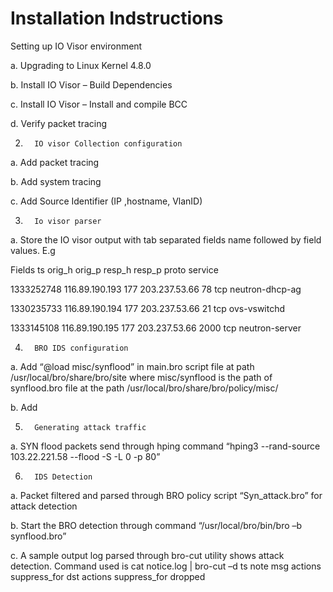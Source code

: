 # Installation Indstructions
Setting up IO Visor environment

a.        Upgrading to Linux Kernel 4.8.0

b.       Install IO Visor – Build Dependencies

c.        Install IO Visor – Install and compile BCC

d.       Verify packet tracing

2.       IO visor Collection configuration

a.        Add packet tracing

b.       Add system tracing

c.        Add Source Identifier (IP ,hostname, VlanID)

3.       Io visor parser

a.        Store the IO visor output with tab separated fields name followed by field values. E.g

Fields      ts             orig_h     orig_p     resp_h    resp_p    proto      service

1333252748      116.89.190.193  177     203.237.53.66   78      tcp     neutron-dhcp-ag

1330235733      116.89.190.194  177     203.237.53.66   21      tcp     ovs-vswitchd

1333145108      116.89.190.195  177     203.237.53.66   2000    tcp     neutron-server

4.       BRO IDS configuration

a.        Add “@load misc/synflood” in main.bro script file at path /usr/local/bro/share/bro/site where misc/synflood is the path of synflood.bro file at the path /usr/local/bro/share/bro/policy/misc/

b.       Add

5.       Generating attack traffic

a.        SYN flood packets send through hping command “hping3 --rand-source 103.22.221.58 --flood -S -L 0 -p 80”

6.       IDS Detection

a.        Packet filtered and parsed through BRO policy script “Syn_attack.bro” for attack detection

b.       Start the BRO detection through command “/usr/local/bro/bin/bro –b synflood.bro”

c.        A sample output log parsed through bro-cut utility shows attack detection. Command used is cat notice.log | bro-cut –d ts note msg actions suppress_for dst actions suppress_for dropped
